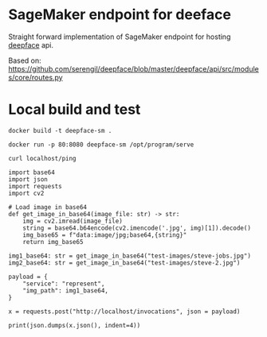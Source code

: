 # SageMaker endpoint for deeface

Straight forward implementation of SageMaker endpoint for hosting [deepface](https://github.com/serengil/deepface) api.

Based on: https://github.com/serengil/deepface/blob/master/deepface/api/src/modules/core/routes.py

# Local build and test

`docker build -t deepface-sm .`

`docker run -p 80:8080 deepface-sm /opt/program/serve`

`curl localhost/ping`

```
import base64
import json
import requests
import cv2

# Load image in base64
def get_image_in_base64(image_file: str) -> str:
    img = cv2.imread(image_file)
    string = base64.b64encode(cv2.imencode('.jpg', img)[1]).decode()
    img_base65 = f"data:image/jpg;base64,{string}"
    return img_base65

img1_base64: str = get_image_in_base64("test-images/steve-jobs.jpg")
img2_base64: str = get_image_in_base64("test-images/steve-2.jpg")

payload = {
    "service": "represent",
    "img_path": img1_base64, 
}

x = requests.post("http://localhost/invocations", json = payload)

print(json.dumps(x.json(), indent=4))

```